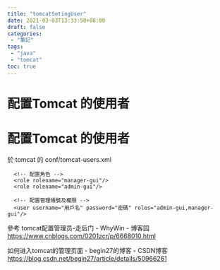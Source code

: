 ```yaml
---
title: "tomcatSetingUser"
date: 2021-03-03T13:33:50+08:00
draft: false    
categories:
 - "筆記"
tags:
 - "java"
 - "tomcat"
toc: true
---
```


# 配置Tomcat 的使用者

<!--more-->


# 配置Tomcat 的使用者

於 tomcat 的 conf/tomcat-users.xml

```
  <!-- 配置角色 -->
  <role rolename="manager-gui"/>
  <role rolename="admin-gui"/>

  <!-- 配置管理帳號及權限 -->
  <user username="用戶名" password="密碼" roles="admin-gui,manager-gui"/>

```

參考
tomcat配置管理员-走后门 - WhyWin - 博客园
https://www.cnblogs.com/0201zcr/p/6668010.html

如何进入tomcat的管理页面 - begin27的博客 - CSDN博客
https://blog.csdn.net/begin27/article/details/50966261